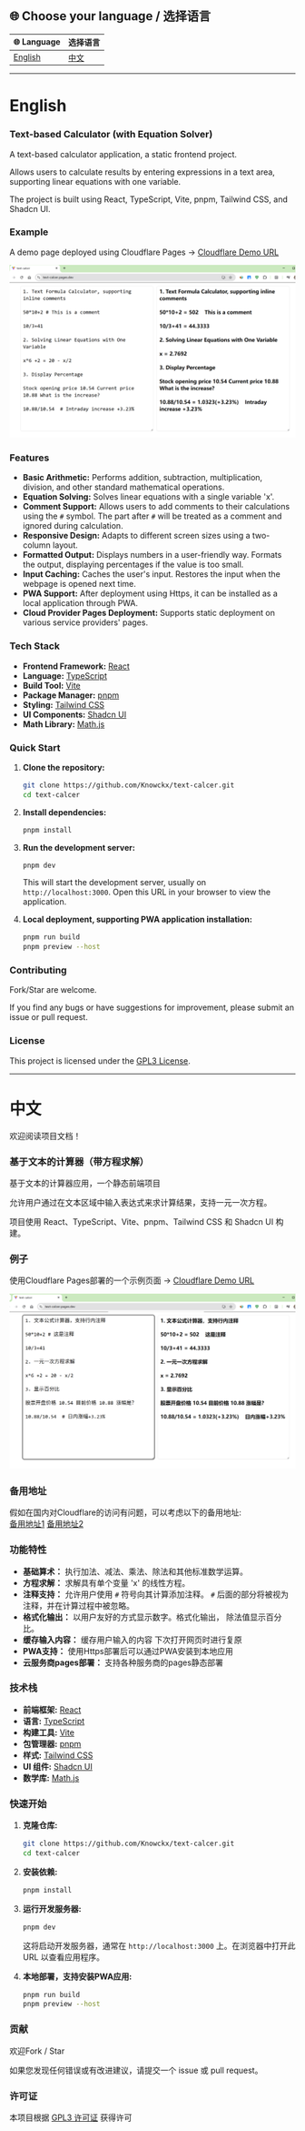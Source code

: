## 🌐 Choose your language / 选择语言

| 🌐 Language | 选择语言 |
|--------------|----------|
| [English](#english) | [中文](#中文) |

---

# English

### Text-based Calculator (with Equation Solver)

A text-based calculator application, a static frontend project.

Allows users to calculate results by entering expressions in a text area, supporting linear equations with one variable.

The project is built using React, TypeScript, Vite, pnpm, Tailwind CSS, and Shadcn UI.

### Example

A demo page deployed using Cloudflare Pages -> [Cloudflare Demo URL](https://text-calcer.pages.dev/)

![desc](images/demo-en.png)


### Features

*   **Basic Arithmetic:** Performs addition, subtraction, multiplication, division, and other standard mathematical operations.
*   **Equation Solving:** Solves linear equations with a single variable 'x'.
*   **Comment Support:** Allows users to add comments to their calculations using the `#` symbol.  The part after `#` will be treated as a comment and ignored during calculation.
*   **Responsive Design:** Adapts to different screen sizes using a two-column layout.
*   **Formatted Output:** Displays numbers in a user-friendly way. Formats the output, displaying percentages if the value is too small.
*   **Input Caching:** Caches the user's input.  Restores the input when the webpage is opened next time.
*   **PWA Support:**  After deployment using Https, it can be installed as a local application through PWA.
*   **Cloud Provider Pages Deployment:** Supports static deployment on various service providers' pages.

### Tech Stack

*   **Frontend Framework:** [React](https://react.dev/)
*   **Language:** [TypeScript](https://www.typescriptlang.org/)
*   **Build Tool:** [Vite](https://vitejs.dev/)
*   **Package Manager:** [pnpm](https://pnpm.io/)
*   **Styling:** [Tailwind CSS](https://tailwindcss.com/)
*   **UI Components:** [Shadcn UI](https://ui.shadcn.com/)
*   **Math Library:** [Math.js](https://mathjs.org/)

### Quick Start

1.  **Clone the repository:**

    ```bash
    git clone https://github.com/Knowckx/text-calcer.git
    cd text-calcer
    ```

2.  **Install dependencies:**

    ```bash
    pnpm install
    ```

3.  **Run the development server:**

    ```bash
    pnpm dev
    ```

    This will start the development server, usually on `http://localhost:3000`. Open this URL in your browser to view the application.

4.  **Local deployment, supporting PWA application installation:**

    ```bash
    pnpm run build
    pnpm preview --host
    ```

### Contributing

Fork/Star are welcome.

If you find any bugs or have suggestions for improvement, please submit an issue or pull request.

### License

This project is licensed under the [GPL3 License](LICENSE).

---


# 中文
欢迎阅读项目文档！

### 基于文本的计算器（带方程求解）

基于文本的计算器应用，一个静态前端项目

允许用户通过在文本区域中输入表达式来求计算结果，支持一元一次方程。

项目使用 React、TypeScript、Vite、pnpm、Tailwind CSS 和 Shadcn UI 构建。

### 例子

使用Cloudflare Pages部署的一个示例页面 -> [Cloudflare Demo URL](https://text-calcer.pages.dev/)


![desc](images/demo-cn.png)

### 备用地址
假如在国内对Cloudflare的访问有问题，可以考虑以下的备用地址:  
[备用地址1](https://text-calcer.edgeone.app/)
[备用地址2](https://text-calcer.zone.id/)

### 功能特性

*   **基础算术：** 执行加法、减法、乘法、除法和其他标准数学运算。
*   **方程求解：** 求解具有单个变量 'x' 的线性方程。
*   **注释支持：** 允许用户使用 `#` 符号向其计算添加注释。 `#` 后面的部分将被视为注释，并在计算过程中被忽略。
*   **格式化输出：** 以用户友好的方式显示数字。格式化输出， 除法值显示百分比。
*   **缓存输入内容：** 缓存用户输入的内容 下次打开网页时进行复原
*   **PWA支持：** 使用Https部署后可以通过PWA安装到本地应用
*   **云服务商pages部署：** 支持各种服务商的pages静态部署


### 技术栈

*   **前端框架:** [React](https://react.dev/)
*   **语言:** [TypeScript](https://www.typescriptlang.org/)
*   **构建工具:** [Vite](https://vitejs.dev/)
*   **包管理器:** [pnpm](https://pnpm.io/)
*   **样式:** [Tailwind CSS](https://tailwindcss.com/)
*   **UI 组件:** [Shadcn UI](https://ui.shadcn.com/)
*   **数学库:** [Math.js](https://mathjs.org/)

### 快速开始

1.  **克隆仓库:**

    ```bash
    git clone https://github.com/Knowckx/text-calcer.git
    cd text-calcer
    ```

2.  **安装依赖:**

    ```bash
    pnpm install
    ```

3.  **运行开发服务器:**

    ```bash
    pnpm dev
    ```

    这将启动开发服务器，通常在 `http://localhost:3000` 上。在浏览器中打开此 URL 以查看应用程序。

4.  **本地部署，支持安装PWA应用:**

    ```bash
    pnpm run build
    pnpm preview --host
    ```




### 贡献

欢迎Fork / Star

如果您发现任何错误或有改进建议，请提交一个 issue 或 pull request。

### 许可证

本项目根据 [GPL3 许可证](LICENSE) 获得许可
